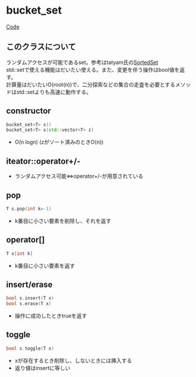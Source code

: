 # bucket_set
[Code](../../src/data/kthset.h)
## このクラスについて
ランダムアクセスが可能であるset。参考はtatyam氏の[SortedSet](https://github.com/tatyam-prime/SortedSet/tree/main)  
std::setで使える機能はだいたい使える。また、変更を伴う操作はbool値を返す。  
計算量はだいたいO(root(n))で、二分探索などの集合の走査を必要とするメソッドはstd::setよりも高速に動作する。
## constructor
```cpp
bucket_set<T> s()
bucket_set<T> s(std::vector<T> z)
```
* O(n logn) (zがソート済みのときO(n))
## iteator::operator+/-
* ランダムアクセス可能⇔operator+/-が用意されている
## pop
```cpp
T s.pop(int k=-1)
```
* k番目に小さい要素を削除し、それを返す
## operator[]
```cpp
T s[int k]
```
* k番目に小さい要素を返す
## insert/erase
```cpp
bool s.insert(T x)
bool s.erase(T x)
```
* 操作に成功したときtrueを返す
## toggle
```cpp
bool s.toggle(T x)
```
* xが存在するとき削除し、しないときには挿入する
* 返り値はinsertに等しい

